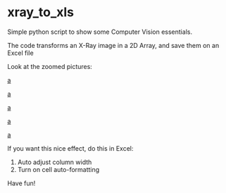 # xray_to_xls

Simple python script to show some Computer Vision essentials.

The code transforms an X-Ray image in a 2D Array, and save them on an Excel file

Look at the zoomed pictures:

[a](img1.png)

[a](img2.png)

[a](img3.png)

[a](img4.png)

[a](img5.png)

If you want this nice effect, do this in Excel:

1) Auto adjust column width
2) Turn on cell auto-formatting

Have fun!
